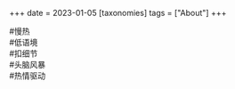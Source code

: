 +++
date = 2023-01-05
[taxonomies]
tags = ["About"]
+++   

#慢热  
#低语境  
#扣细节  
#头脑风暴  
#热情驱动  
<!-- more -->